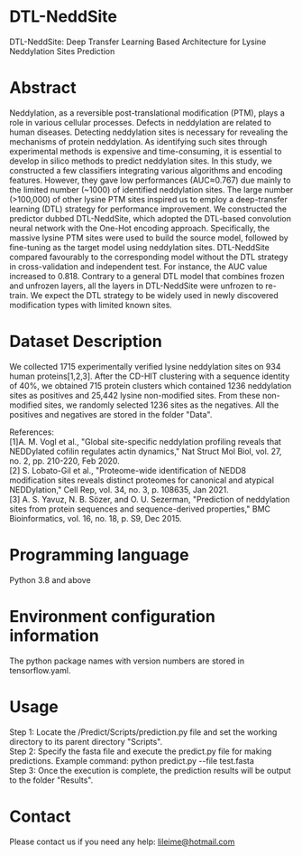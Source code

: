 # DTL-NeddSite
DTL-NeddSite: Deep Transfer Learning Based Architecture for Lysine Neddylation Sites Prediction
# Abstract
Neddylation, as a reversible post-translational modification (PTM), plays a role in various cellular processes. Defects in neddylation are related to human diseases. Detecting neddylation sites is necessary for revealing the mechanisms of protein neddylation. As identifying such sites through experimental methods is expensive and time-consuming, it is essential to develop in silico methods to predict neddylation sites. In this study, we constructed a few classifiers integrating various algorithms and encoding features. However, they gave low performances (AUC≈0.767) due mainly to the limited number (~1000) of identified neddylation sites. The large number (>100,000) of other lysine PTM sites inspired us to employ a deep-transfer learning (DTL) strategy for performance improvement. We constructed the predictor dubbed DTL-NeddSite, which adopted the DTL-based convolution neural network with the One-Hot encoding approach. Specifically, the massive lysine PTM sites were used to build the source model, followed by fine-tuning as the target model using neddylation sites. DTL-NeddSite compared favourably to the corresponding model without the DTL strategy in cross-validation and independent test. For instance, the AUC value increased to 0.818. Contrary to a general DTL model that combines frozen and unfrozen layers, all the layers in DTL-NeddSite were unfrozen to re-train. We expect the DTL strategy to be widely used in newly discovered modification types with limited known sites. 
# Dataset Description
We collected 1715 experimentally verified lysine neddylation sites on 934 human proteins[1,2,3]. After the CD-HIT clustering with a sequence identity of 40%, we obtained 715 protein clusters which contained 1236 neddylation sites as positives and 25,442 lysine non-modified sites. From these non-modified sites, we randomly selected 1236 sites as the negatives. All the positives and negatives are stored in the folder "Data".    
  
References:  
[1]A. M. Vogl et al., "Global site-specific neddylation profiling reveals that NEDDylated cofilin regulates actin dynamics," Nat Struct Mol Biol, vol. 27, no. 2, pp. 210-220, Feb 2020.  
[2]	S. Lobato-Gil et al., "Proteome-wide identification of NEDD8 modification sites reveals distinct proteomes for canonical and atypical NEDDylation," Cell Rep, vol. 34, no. 3, p. 108635, Jan 2021.  
[3]	A. S. Yavuz, N. B. Sözer, and O. U. Sezerman, "Prediction of neddylation sites from protein sequences and sequence-derived properties," BMC Bioinformatics, vol. 16, no. 18, p. S9, Dec 2015.
# Programming language
Python 3.8 and above
# Environment configuration information
The python package names with version numbers are stored in tensorflow.yaml.
# Usage
Step 1: Locate the /Predict/Scripts/prediction.py file and set the working directory to its parent directory "Scripts".  
Step 2: Specify the fasta file and execute the predict.py file for making predictions. Example command: python predict.py --file test.fasta  
Step 3: Once the execution is complete, the prediction results will be output to the folder "Results".
# Contact
Please contact us if you need any help: lileime@hotmail.com
